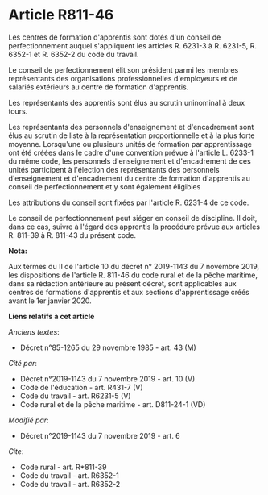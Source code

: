 # Article R811-46

Les centres de formation d'apprentis sont dotés d'un conseil de perfectionnement auquel s'appliquent les articles R. 6231-3 à
R. 6231-5, R. 6352-1 et R. 6352-2 du code du travail. 

Le conseil de perfectionnement élit son président parmi les membres représentants des organisations professionnelles
d'employeurs et de salariés extérieurs au centre de formation d'apprentis. 

Les représentants des apprentis sont élus au scrutin uninominal à deux tours. 

Les représentants des personnels d'enseignement et d'encadrement sont élus au scrutin de liste à la représentation
proportionnelle et à la plus forte moyenne. Lorsqu'une ou plusieurs unités de formation par apprentissage ont été créées dans
le cadre d'une convention prévue à l'article L. 6233-1 du même code, les personnels d'enseignement et d'encadrement de ces
unités participent à l'élection des représentants des personnels d'enseignement et d'encadrement du centre de formation
d'apprentis au conseil de perfectionnement et y sont également éligibles 

Les attributions du conseil sont fixées par l'article R. 6231-4 de ce code. 

Le conseil de perfectionnement peut siéger en conseil de discipline. Il doit, dans ce cas, suivre à l'égard des apprentis la
procédure prévue aux articles R. 811-39 à R. 811-43 du présent code.

**Nota:**

Aux termes du II de l'article 10 du décret n° 2019-1143 du 7 novembre 2019, les dispositions de l'article R. 811-46 du code
rural et de la pêche maritime, dans sa rédaction antérieure au présent décret, sont applicables aux centres de formations
d'apprentis et aux sections d'apprentissage créés avant le 1er janvier 2020.

**Liens relatifs à cet article**

_Anciens textes_:

  - Décret n°85-1265 du 29 novembre 1985 - art. 43 (M)

_Cité par_:

  - Décret n°2019-1143 du 7 novembre 2019 - art. 10 (V)
  - Code de l'éducation - art. R431-7 (V)
  - Code du travail - art. R6231-5 (V)
  - Code rural et de la pêche maritime - art. D811-24-1 (VD)

_Modifié par_:

  - Décret n°2019-1143 du 7 novembre 2019 - art. 6

_Cite_:

  - Code rural - art. R*811-39
  - Code du travail - art. R6352-1
  - Code du travail - art. R6352-2
